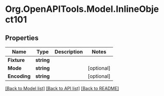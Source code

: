 
# Org.OpenAPITools.Model.InlineObject101

## Properties

Name | Type | Description | Notes
------------ | ------------- | ------------- | -------------
**Fixture** | **string** |  | 
**Mode** | **string** |  | [optional] 
**Encoding** | **string** |  | [optional] 

[[Back to Model list]](../README.md#documentation-for-models)
[[Back to API list]](../README.md#documentation-for-api-endpoints)
[[Back to README]](../README.md)


